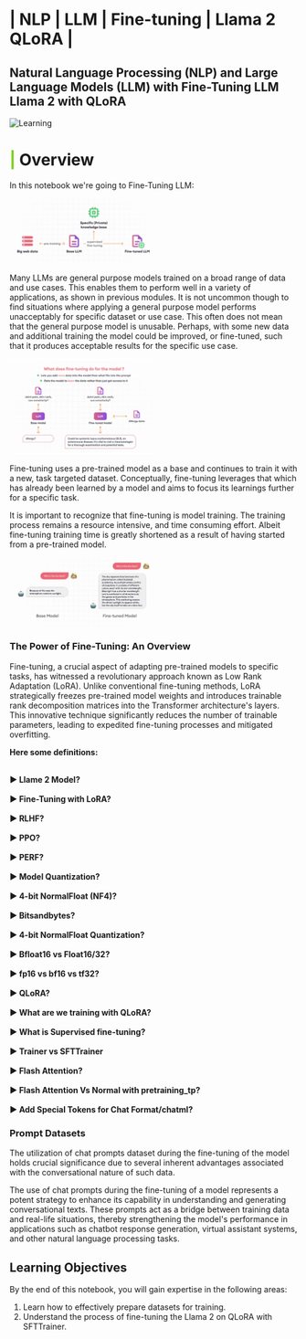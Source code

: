 # | NLP | LLM | Fine-tuning | Llama 2 QLoRA |

## Natural Language Processing (NLP) and Large Language Models (LLM) with Fine-Tuning LLM Llama 2 with QLoRA

![Learning](https://t3.ftcdn.net/jpg/06/14/01/52/360_F_614015247_EWZHvC6AAOsaIOepakhyJvMqUu5tpLfY.jpg)

# <b><span style='color:#78D118'>|</span> Overview</b>

In this notebook we're going to Fine-Tuning LLM:

<img src="https://github.com/YanSte/NLP-LLM-Fine-tuning-Trainer/blob/main/img_2.png?raw=true" alt="Learning" width="50%">

Many LLMs are general purpose models trained on a broad range of data and use cases. This enables them to perform well in a variety of applications, as shown in previous modules. It is not uncommon though to find situations where applying a general purpose model performs unacceptably for specific dataset or use case. This often does not mean that the general purpose model is unusable. Perhaps, with some new data and additional training the model could be improved, or fine-tuned, such that it produces acceptable results for the specific use case.

<img src="https://github.com/YanSte/NLP-LLM-Fine-tuning-Trainer/blob/main/img_1.png?raw=true" alt="Learning" width="50%">

Fine-tuning uses a pre-trained model as a base and continues to train it with a new, task targeted dataset. Conceptually, fine-tuning leverages that which has already been learned by a model and aims to focus its learnings further for a specific task.

It is important to recognize that fine-tuning is model training. The training process remains a resource intensive, and time consuming effort. Albeit fine-tuning training time is greatly shortened as a result of having started from a pre-trained model. 

<img src="https://github.com/YanSte/NLP-LLM-Fine-tuning-Trainer/blob/main/img_3.png?raw=true" alt="Learning" width="50%">

### The Power of Fine-Tuning: An Overview

Fine-tuning, a crucial aspect of adapting pre-trained models to specific tasks, has witnessed a revolutionary approach known as Low Rank Adaptation (LoRA). Unlike conventional fine-tuning methods, LoRA strategically freezes pre-trained model weights and introduces trainable rank decomposition matrices into the Transformer architecture's layers. This innovative technique significantly reduces the number of trainable parameters, leading to expedited fine-tuning processes and mitigated overfitting.

**Here some definitions:**
<br/>

<br/>
<details>
  <summary style="list-style: none;"><b>▶️ Llame 2 Model?</b></summary>
  <br/>
  <img src="https://images.idgesg.net/images/article/2023/08/shutterstock_1871547451-100945157-large.jpg?auto=webp&quality=85,70" alt="Learning" width="50%">
  <br/>
  Llama 2 is a family of pre-trained and fine-tuned large language models (LLMs) developed by Meta, the parent company of Facebook. These models, ranging from 7B to 70B parameters, are optimized for assistant-like chat use cases and excel in natural language generation tasks, including programming. Llama 2 is an extension of the original Llama model, utilizing the Google transformer architecture with various enhancements.
   
  <br/>
    
  Llama 2, developed by Meta, is a family of large language models optimized for assistant-like chat and natural language generation tasks, ranging from 7B to 70B parameters.
  <br/>
    
</details>

<br/>

<details>
  <summary style="list-style: none;"><b>▶️ Fine-Tuning with LoRA?</b></summary>
  <br/>
  LoRA (Low-Rank Adapters) strategically freezes pre-trained model weights and introduces trainable rank decomposition matrices into the Transformer architecture's layers. This innovative technique significantly reduces the number of trainable parameters, leading to expedited fine-tuning processes and mitigated overfitting.
  <br/>
  <img src="https://deci.ai/wp-content/uploads/2023/11/lora-animated.gif" alt="Learning" width="40%">
  <br/>
</details>

<br/>

<details>
  <summary style="list-style: none;"><b>▶️ RLHF?</b></summary>
   <br/>
    
RLHF stands for Reinforcement Learning from Human Feedback. 
- Technique that trains a "reward model" directly from human feedback and uses this model as a reward function to optimize an agent's policy using reinforcement learning through an optimization algorithm like Proximal Policy Optimization (PPO). 
- This approach allows AI systems to better understand and adapt to complex human preferences, leading to improved performance and safety.
    
  <br/>
  <img src="https://api.wandb.ai/files/ayush-thakur/images/projects/37250193/29fb34df.png" alt="Learning" width="60%">
  <img src="https://www.labellerr.com/blog/content/images/size/w2000/2023/06/bannerRELF.webp" alt="Learning" width="60%">
  <br/>
    
  <br/>
</details>

<br/>

<details>
  <summary style="list-style: none;"><b>▶️ PPO?</b></summary>
   <br/>
 
- PPO is a policy gradient method, which means that it directly optimizes the policy function. 
- Policy gradient methods are typically more efficient than value-based methods, such as Q-learning, but they can be more difficult to train.
    
Proximal Policy Optimization (PPO) is like a smart guide to learning how to do something better. Imagine you're trying to teach a robot how to play a game. PPO helps the robot improve little by little without suddenly changing everything it's learned. This makes him more skillful while remaining safe and effective in his learning. It's a bit like learning to play football by gradually improving without forgetting everything you've already learned.

  <br/>
  <img src="https://miro.medium.com/v2/resize:fit:655/1*jDUO1swpIVqFc4BF3cj1Jg.jpeg" alt="Learning" width="60%">  
  <br/>
</details>

<br/>

<details>
  <summary style="list-style: none;"><b>▶️ PERF?</b></summary>
   <br/>
    
Parameter Efficient Fine-Tuning (PEFT) overcomes the problems of consumer hardware, storage costs by fine tuning only a small subset of model’s parameters significantly reducing the computational expenses while freezing the weights of original pretrained LLM.

  <br/>
  <img src="https://api.wandb.ai/files/capecape/images/projects/38233410/2b6af233.png" alt="Learning" width="60%">  
  <br/>
</details>

<br/>

<details>
  <summary style="list-style: none;"><b>▶️ Model Quantization?</b></summary>

  Quantization is a technique used to reduce the size of large neural networks, including large language models (LLMs) by modifying the precision of their weights. Instead of using high-precision data types, such as 32-bit floating-point numbers, quantization represents values using lower-precision data types, such as 8-bit integers. This process significantly reduces memory usage and can speed up model execution while maintaining acceptable accuracy.
    
  The basic idea behind quantization is quite easy: going from high-precision representation (usually the regular 32-bit floating-point) for weights and activations to a lower precision data type. The most common lower precision data types are:

  - float16, accumulation data type float16
  - bfloat16, accumulation data type float32. It’s similar to the standard 32-bit floating-point format but uses fewer bits, so it takes up less space in computer memory.
  - int16, accumulation data type int32
  - int8, accumulation data type int32
</details>

<br/>

<details>
  <summary style="list-style: none;"><b>▶️ 4-bit NormalFloat (NF4)?</b></summary>
  <br/>

NF4, a 4-bit Normal Float, is tailor-made for AI tasks, specifically optimizing neural network weight quantization. This datatype is ideal for reducing memory usage in models, crucial for deploying on less powerful hardware. 
    
NF4 is information-theoretically optimal for normally distributed data, like neural network weights, providing more accurate representation within the 4-bit constraint.

Floating-point storage involves sign, exponent, and fraction (mantissa). The binary conversion of numbers varies based on the datatype, affecting precision and range. For example, FP32, commonly used in Deep Learning, can represent numbers between ±1.18×10^-38 and ±3.4×10³⁸. On the other hand, NF4 has a range of [-8, 7].

QLoRA employs brainfloat16 (bfloat16), developed by Google for high-throughput floating-point operations in machine learning and computational tasks.

  <br/>
</details>

<br/>

<details>
  <summary style="list-style: none;"><b>▶️ Bitsandbytes?</b></summary>

  Make the process of model quantization more accessible. Bitsandbytes is a lightweight wrapper around CUDA custom functions, in particular 8-bit optimizers, matrix multiplication (LLM.int8()), and quantization functions.

  <img src="https://miro.medium.com/v2/resize:fit:4800/format:webp/1*O4RAzlQkbrcCPiPPD9JIYw.jpeg" alt="Learning" width="50%">

  ```BitsAndBytesConfig```

</details>

<br/>

<details>
  <summary style="list-style: none;"><b>▶️ 4-bit NormalFloat Quantization?</b></summary>

  The aim of 4-bit NormalFloat Quantization is to reduce the memory usage of the model parameters by using lower precision types than full (float32) or half (bfloat16) precision.   Meaning 4-bit quantization compresses models that have billions of parameters and makes them require less memory.

  ```python
  load_in_4bit=True
  ```
</details>

<br/>

<details>
  <summary style="list-style: none;"><b>▶️ Bfloat16 vs Float16/32?</b></summary>

**Understanding Float16/32 and Bfloat16:**
- **Float16 (Half-Precision):** This format uses 16 bits to represent a floating-point number, with 1 bit for the sign, 5 bits for the exponent, and 10 bits for the mantissa. It is widely used for its reduced memory footprint but can be sensitive to numerical issues due to its limited dynamic range.
- **Float32 (Single-Precision):** With 32 bits, float32 includes 1 bit for the sign, 8 bits for the exponent, and 23 bits for the mantissa. It provides a larger dynamic range and higher precision than float16 but consumes more memory.
- **Bfloat16:** Specifically designed for deep learning, bfloat16 uses 16 bits, allocating 1 bit for the sign, 8 bits for the exponent, and 7 bits for the mantissa. Its dynamic range is closer to float32, making it suitable for maintaining precision while reducing memory usage during training.
    
<img src="https://miro.medium.com/v2/resize:fit:4800/format:webp/1*VskW_nvXmtV3VAsq1YuqCQ.png" alt="Learning" width="50%">
    
**Bfloat16:**
- 16-bit floating point format tailored for deep learning applications.
- Comprises one sign bit, eight exponent bits, and seven mantissa bits.
- Demonstrates a larger dynamic range (number of exponent bits) than float16, aligning closely with float32.
- Efficiently handles exponent changes, potentially leading to memory savings.
- Offers improved training efficiency, reduced memory usage, and space savings.
- Less susceptible to underflows, overflows, or numerical instability during training.

**Float16/32:**
- Float16: IEEE half-precision, Float32: IEEE single-precision.
- Exhibits a smaller dynamic range compared to bfloat16.
- May encounter numerical issues such as overflows or underflows during training.
- Loss scaling might be necessary in mixed precision settings to mitigate side effects.
- Float32 generally requires more memory for storage compared to bfloat16.
- Training behavior may be less stable, particularly with pure float32 dtype.

**GPU Dependency:**
- The effectiveness of bfloat16 and float16/32 is contingent on the GPU architecture.
- Some GPUs offer native support for bfloat16, optimizing its performance benefits.
- It is crucial to check GPU specifications and compatibility before choosing between bfloat16 and float16/32.
- Users may need to tailor configurations based on GPU capabilities for optimal results.

**Conclusion:**
While bfloat16 presents advantages in training efficiency and memory usage, its performance is influenced by GPU architecture. Understanding the characteristics of float16, float32, and bfloat16 is crucial for selecting the optimal format based on both task requirements and GPU capabilities.

**How to Enable Bfloat16:**
To enable bfloat16 in mixed precision mode, specific changes in the configuration file are necessary, including setting ```model.use_bfloat16``` to True, ```optimizer.loss_scaling_factor``` to 1.0, and model.mixed_precision to True. Notably, bfloat16 eliminates the need for loss scaling, which was initially introduced for mixed precision mode with float16 settings.
    
</details>

</br>

<details>
  <summary style="list-style: none;"><b>▶️ fp16 vs bf16 vs tf32?</b></summary>

Mixed precision training optimizes computational efficiency by using lower-precision numerical formats for specific variables. Traditionally, models use 32-bit floating point precision (fp32), but not all variables require this high precision. Mixed precision involves using 16-bit floating point (fp16) or other data types like brainfloat16 (bf16) and tf32 (CUDA internal data type) for certain computations.

- **fp16 (float16):**
  - Advantages: Faster computations, especially in saving activations.
  - Gradients are computed in half precision but converted back to full precision for optimization.
  - Memory usage may increase, as both 16-bit and 32-bit precision coexist on the GPU.
  - Enables mixed precision training, improving efficiency.
  - Enable with `fp16=True` in the training arguments.

- **bf16 (brainfloat16):**
  - Advantages: Wider dynamic range compared to fp16, suitable for mixed precision training.
  - Available on Ampere or newer hardware.
  - Enables mixed precision training and evaluation (Use with training and evaluation),
  - Lower precision but larger dynamic range than fp16.
  - Enable with `bf16=True` in the training arguments.

- **tf32 (CUDA internal data type):**
  - Advantages: Up to 3x throughput improvement in training and/or inference.
  - Exclusive to Ampere hardware.
  - Similar numerical range as fp32 but with reduced precision (10 bits).
  - Allows using normal fp32 training/inference code with enhanced throughput.
  - Enable by allowing tf32 support in your code.
    ```python
    import torch
    torch.backends.cuda.matmul.allow_tf32 = True
    torch.backends.cudnn.allow_tf32 = True
    ```
  - Enable this mode in the 🤗 Trainer with `tf32=True` in the training arguments.
  - Requires torch version >= 1.7 to use tf32 data types.

These approaches provide advantages in terms of computational speed and efficiency, making them valuable for mixed precision training on specific hardware architectures.
    
</details>

<br/>

<details>
  <summary style="list-style: none;"><b>▶️ QLoRA?</b></summary>
   <br/>
  QLoRA (Quantized Low-Rank Adaptation) is an extension of LoRA (Low-Rank Adapters) that uses quantization to improve parameter efficiency during fine-tuning. QLoRA is more memory efficient than LoRA because it loads the pretrained model to GPU memory as 4-bit weights, compared to 8-bits in LoRA. This technique to reduce the memory footprint of large language models during finetuning, without sacrificing performance by using quantization.

It's peft method.

<img src="https://miro.medium.com/v2/resize:fit:1400/format:webp/0*oV_KwvWnFYzuWzlz.png" alt="Learning" width="40%">
  <br/>
</details>

<br/>

<details>
  <summary style="list-style: none;"><b>▶️ What are we training with QLoRA?</b></summary> 
  <br/>
  QLoRA fine-tunes language models by quantizing pre-trained weights to 4-bit representations, keeping them fixed. It trains a small number of low-rank matrices during fine-tuning, efficiently updating knowledge without extensive resource usage. This approach enhances memory efficiency, allowing effective fine-tuning by adjusting a subset of the model's existing knowledge for specific tasks.



  - An adapter weights trained (**trainer.save_model()**).
  - After your merge the adapter weights to the base LLM.
  <br/>
</details>

<br/>

<details>
  <summary style="list-style: none;"><b>▶️ What is Supervised fine-tuning?</b></summary>

  Supervised fine-tuning (SFT) is a key step in reinforcement learning from human feedback (RLHF). The TRL library from HuggingFace provides an easy-to-use API to create SFT models and train them on your dataset with just a few lines of code. It comes with tools to train language models using reinforcement learning, starting with supervised fine-tuning, then reward modeling, and finally proximal policy optimization (PPO).

  We will provide SFT Trainer the model, dataset, Lora configuration, tokenizer, and training parameters.

  ```SFTTrainer```
</details>

<br/>

<details>
  <summary style="list-style: none;"><b>▶️ Trainer vs SFTTrainer</b></summary> 
  <br/>
  <img src="https://miro.medium.com/v2/resize:fit:1172/format:webp/1*DFKNcH40QTgbDCIWWBb4yg.png" alt="Learning" width="50%">


**Trainer:**
- **General-purpose training:** Designed for training models from scratch on supervised learning tasks like text classification, question answering, and summarization.
- **Highly customizable:** Offers a wide range of configuration options for fine-tuning hyperparameters, optimizers, schedulers, logging, and evaluation metrics.
- **Handles complex training workflows:** Supports features like gradient accumulation, early stopping, checkpointing, and distributed training.
- **Requires more data:** Typically needs larger datasets for effective training from scratch.


**SFTTrainer:**
- **Supervised Fine-tuning (SFT):** Optimized for fine-tuning pre-trained models with smaller datasets on supervised learning tasks.
- **Simpler interface:** Provides a streamlined workflow with fewer configuration options, making it easier to get started.
- **Efficient memory usage:** Uses techniques like parameter-efficient (PEFT) and packing optimizations to reduce memory consumption during training.
- **Faster training:** Achieves comparable or better accuracy with smaller datasets and shorter training times than Trainer.


**Choosing between Trainer and SFTTrainer:**
- **Use Trainer:** If you have a large dataset and need extensive customization for your training loop or complex training workflows.
- **Use SFTTrainer:** If you have a pre-trained model and a relatively smaller dataset, and want a simpler and faster fine-tuning experience with efficient memory usage.

</details>

<br/>

<details>
  <summary style="list-style: none;"><b>▶️ Flash Attention?</b></summary> 
  <br/>
    
Flash Attention is a an method that reorders the attention computation and leverages classical techniques (tiling, recomputation) to significantly speed it up and reduce memory usage from quadratic to linear in sequence length. Accelerates training up to 3x. Learn more at FlashAttention.
    
Resume: It focuses on the part of the model called “attention,” which helps the model to focus on the most important parts of the data, just like when you pay attention to the most important parts of a lecture. Flash Attention 2 makes this process faster and uses less memory

<img src="https://github.com/Dao-AILab/flash-attention/raw/main/assets/flashattn_banner.jpg" alt="Learning" width="80%">
    
  <br/>
</details>   

<br/>

<details>
  <summary style="list-style: none;"><b>▶️ Flash Attention Vs Normal with pretraining_tp?</b></summary> 
  <br/>
    
**Observations:**
1. **Training Loss**:
    - The training losses across all cases are very close to each other. There is a very minor decrease in training loss when using a ```pretraining_tp``` of 1 vs. 2 but the difference is negligible.
    - The attention type (Flash vs. Normal) does not seem to have a noticeable impact on the final training loss.
2. **Training Time**:
    - **Using Flash Attention significantly reduces training time, nearly by half as compared to using Normal Attention.**
    - The ```pretraining_tp``` value does not seem to significantly impact the training time.
3. **Inference Time**:
    - Flash Attention with ``pretraining_tp`` of 2 has the fastest inference time.
    - Interestingly, Normal Attention has similar inference times for both ``pretraining_tp`` values, and they're both comparable or slightly faster than Flash Attention with ``pretraining_tp`` of 1.
  
  <br/>  
  <img src="https://miro.medium.com/v2/resize:fit:1400/format:webp/1*JVk8qsjY7NwsxXdWgtDI0w.png" alt="Learning" width="40%">
  <br/>
    
**Conclusion:**
- Flash Attention is significantly faster in training compared to Normal Attention, which is expected based on the stated advantages of Flash Attention.
- The pretraining_tp values, either 1 or 2, do not drastically impact the model's performance or training/inference times in this experiment. However, using pretraining_tp of 2 slightly improves inference time when using Flash Attention.
- The model’s performance, in terms of loss, is mostly consistent across all cases. Hence, other considerations like training time, inference time, and computational resources could be more important when deciding on the configurations to use.
    
  <br/>
</details>    

<br/>

<details>
  <summary style="list-style: none;"><b>▶️ Add Special Tokens for Chat Format/chatml?</b></summary> 
  <br/>
    
Adding special tokens to a language model is crucial for training chat models. These tokens are added between the different roles in a conversation, such as the user, assistant, and system and help the model recognize the structure and flow of a conversation. This setup is essential for enabling the model to generate coherent and contextually appropriate responses in a chat environment. The setup_chat_format() function in trl easily sets up a model and tokenizer for conversational AI tasks
    
- Adds special tokens to the tokenizer, e.g. <|im_start|> and <|im_end|>, to indicate the start and end of a conversation.
- Resizes the model’s embedding layer to accommodate the new tokens.
- Sets the chat_template of the tokenizer, which is used to format the input data into a chat-like format. The default is chatml from OpenAI.
    
  <br/>
</details>   

### Prompt Datasets

The utilization of chat prompts dataset during the fine-tuning of the model holds crucial significance due to several inherent advantages associated with the conversational nature of such data.

The use of chat prompts during the fine-tuning of a model represents a potent strategy to enhance its capability in understanding and generating conversational texts. These prompts act as a bridge between training data and real-life situations, thereby strengthening the model's performance in applications such as chatbot response generation, virtual assistant systems, and other natural language processing tasks.

## Learning Objectives

By the end of this notebook, you will gain expertise in the following areas:

1. Learn how to effectively prepare datasets for training.
2. Understand the process of fine-tuning the Llama 2 on QLoRA with SFTTrainer.



